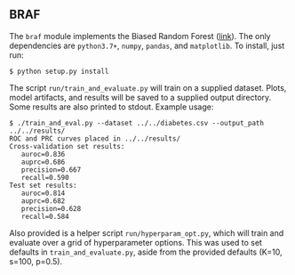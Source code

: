 ## BRAF

The `braf` module implements the Biased Random Forest ([link](https://researchportal.port.ac.uk/portal/files/11841186/Biased_Random_Forest_v08_Accepted_Bader.pdf)). The only dependencies are
`python3.7+`, `numpy`, `pandas`, and `matplotlib`. To install, just run:

```
$ python setup.py install
```

The script `run/train_and_evaluate.py` will train on a supplied dataset. Plots, model 
artifacts, and results will be saved to a supplied output directory. Some results
are also printed to stdout. Example usage:

```
$ ./train_and_eval.py --dataset ../../diabetes.csv --output_path ../../results/
ROC and PRC curves placed in ../../results/
Cross-validation set results:
   auroc=0.836
   auprc=0.686
   precision=0.667
   recall=0.590
Test set results:
   auroc=0.814
   auprc=0.682
   precision=0.628
   recall=0.584
```


Also provided is a helper script `run/hyperparam_opt.py`, which will train and evaluate over
a grid of hyperparameter options. This was used to set defaults in `train_and_evaluate.py`,
aside from the provided defaults (K=10, s=100, p=0.5).
